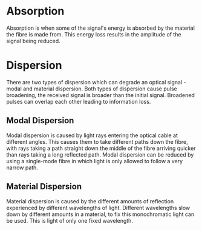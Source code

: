 # Absorption
Absorption is when some of the signal's energy is absorbed by the material the fibre is made from. This energy loss results in the amplitude of the signal being reduced.

# Dispersion 
There are two types of dispersion which can degrade an optical signal - modal and material dispersion. Both types of dispersion cause pulse broadening, the received signal is broader than the initial signal. Broadened pulses can overlap each other leading to information loss.

## Modal Dispersion
Modal dispersion is caused by light rays entering the optical cable at different angles. This causes them to take different paths down the fibre, with rays taking a path straight down the middle of the fibre arriving quicker than rays taking a long reflected path. Modal dispersion can be reduced by using a single-mode fibre in which light is only allowed to follow a very narrow path.

## Material Dispersion
Material dispersion is caused by the different amounts of reflection experienced by different wavelengths of light. Different wavelengths slow down by different amounts in a material, to fix this monochromatic light can be used. This is light of only one fixed wavelength.